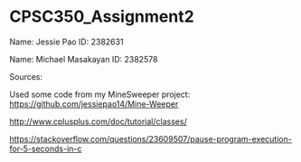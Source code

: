 # CPSC350_Assignment2
Name: Jessie Pao ID: 2382631

Name: Michael Masakayan ID: 2382578


Sources:

Used some code from my MineSweeper project: https://github.com/jessiepao14/Mine-Weeper

http://www.cplusplus.com/doc/tutorial/classes/

https://stackoverflow.com/questions/23609507/pause-program-execution-for-5-seconds-in-c
